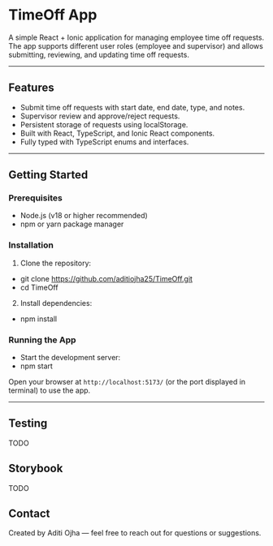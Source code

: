 # TimeOff App

A simple React + Ionic application for managing employee time off requests. The app supports different user roles (employee and supervisor) and allows submitting, reviewing, and updating time off requests.

---

## Features

- Submit time off requests with start date, end date, type, and notes.
- Supervisor review and approve/reject requests.
- Persistent storage of requests using localStorage.
- Built with React, TypeScript, and Ionic React components.
- Fully typed with TypeScript enums and interfaces.

---

## Getting Started

### Prerequisites

- Node.js (v18 or higher recommended)
- npm or yarn package manager

### Installation

1. Clone the repository:
- git clone https://github.com/aditiojha25/TimeOff.git
- cd TimeOff

2. Install dependencies:
- npm install


### Running the App

- Start the development server:
- npm start

Open your browser at `http://localhost:5173/` (or the port displayed in terminal) to use the app.

---

## Testing

TODO

## Storybook

TODO


## Contact

Created by Aditi Ojha — feel free to reach out for questions or suggestions.

